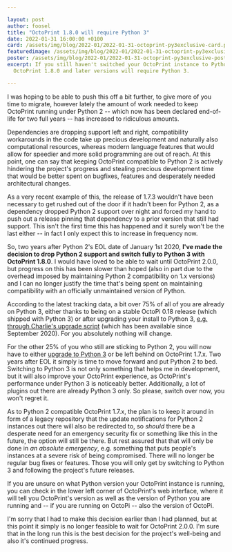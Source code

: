 ```yaml
---

layout: post
author: foosel
title: "OctoPrint 1.8.0 will require Python 3"
date: 2022-01-31 16:00:00 +0100
card: /assets/img/blog/2022-01/2022-01-31-octoprint-py3exclusive-card.png
featuredimage: /assets/img/blog/2022-01/2022-01-31-octoprint-py3exclusive-card.png
poster: /assets/img/blog/2022-01/2022-01-31-octoprint-py3exclusive-poster.png
excerpt: If you still haven't switched your OctoPrint instance to Python 3, now is the time.
  OctoPrint 1.8.0 and later versions will require Python 3.

---
```


I was hoping to be able to push this off a bit further, to give more of you time to migrate,
however lately the amount of work needed to keep OctoPrint running under Python 2 -- which
now has been declared end-of-life for two full years -- has increased to ridiculous amounts.

Dependencies are dropping support left and right, compatibility workarounds in the code
take up precious development and naturally also computational resources, whereas modern
language features that would allow for speedier and more solid programming are out of
reach. At this point, one can say that keeping OctoPrint compatible to Python 2 is actively
hindering the project's progress and stealing precious development time that would be
better spent on bugfixes, features and desperately needed architectural changes.

As a very recent example of this, the release of 1.7.3 wouldn't have been necessary to 
get rushed out of the door if it hadn't been for Python 2, as a dependency 
dropped Python 2 support over night and forced my hand to push out a release pinning that 
dependency to a prior version that still had support. This isn't the first time
this has happened and it surely won't be the last either -- in fact I only expect this to
increase in frequency now.

So, two years after Python 2's EOL date of January 1st 2020, **I've made the decision
to drop Python 2 support and switch fully to Python 3 with OctoPrint 1.8.0**. I would have
loved to be able to wait until OctoPrint 2.0.0, but progress on this has been slower than
hoped (also in part due to the overhead imposed by maintaining Python 2 compatibility
on 1.x versions) and I can no longer justify the time that's being spent on maintaining
compatibility with an officially unmaintained version of Python.

According to the latest tracking data, a bit over 75% of all of you are already on Python 3,
either thanks to being on a stable OctoPi 0.18 release (which shipped with Python 3) or
after upgrading your install to Python 3, [e.g. through Charlie's upgrade script](https://octoprint.org/blog/2020/09/10/upgrade-to-py3/)
(which has been available since September 2020). For you absolutely nothing will change.

For the other 25% of you who still are sticking to Python 2, you will now have to either
[upgrade to Python 3](https://community.octoprint.org/t/upgrading-your-octoprint-install-to-python-3/35158) or be left behind on OctoPrint 1.7.x. Two years after 
EOL it simply is time to move forward and put Python 2 to bed. Switching to Python 3 is not only something that helps
me in development, but it will also improve your OctoPrint experience, as OctoPrint's
performance under Python 3 is noticeably better. Additionally, a lot of plugins out there are 
already Python 3 only. So please, switch over now, you won't regret it.

As to Python 2 compatible OctoPrint 1.7.x, the plan is to keep it around in form of a 
legacy repository that the update notifications for Python 2 instances out there will
also be redirected to, so *should* there be a desperate need for an emergency security
fix or something like this in the future, the option will still be there. But rest assured
that that will only be done in *an absolute emergency*, e.g. something that puts people's 
instances at a severe risk of being compromised. There will no longer be regular bug fixes or features.
Those you will only get by switching to Python 3 and following the project's future releases.

If you are unsure on what Python version your OctoPrint instance is running, you can check
in the lower left corner of OctoPrint's web interface, where it will tell you OctoPrint's
version as well as the version of Python you are running and -- if you are running on 
OctoPi -- also the version of OctoPi.

I'm sorry that I had to make this decision earlier than I had planned, but at this point
it simply is no longer feasible to wait for OctoPrint 2.0.0. I'm sure that in the long
run this is the best decision for the project's well-being and also it's continued
progress.
